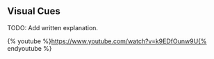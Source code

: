 ## Visual Cues

TODO: Add written explanation.

{% youtube %}https://www.youtube.com/watch?v=k9EDfOunw9U{% endyoutube %}

